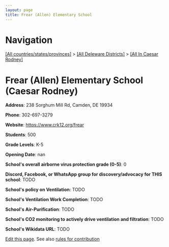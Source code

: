 ```yaml
---
layout: page
title: Frear (Allen) Elementary School
---
```

# Navigation

[[All countries/states/provinces]](../../..) > [[All Deleware Districts]](../..) > [[All In Caesar Rodney]](..)

# Frear (Allen) Elementary School (Caesar Rodney)

**Address**: 238 Sorghum Mill Rd, Camden, DE 19934

**Phone**: 302-697-3279

**Website**: <https://www.crk12.org/frear>

**Students**: 500

**Grade Levels**: K-5

**Opening Date**: nan

**School's overall airborne virus protection grade (0-5)**: 0

**Discord, Facebook, or WhatsApp group for discovery/advocacy for THIS school**: TODO

**School's policy on Ventilation**: TODO

**School's Ventilation Work Completion**: TODO

**School's Air-Purification**: TODO

**School's CO2 monitoring to actively drive ventilation and filtration**: TODO

**School's Wikidata URL**: TODO


[Edit this page](https://github.com/ventilate-schools/DE/edit/main/./Caesar_Rodney/Frear_(Allen)_Elementary_School.md). See also [rules for contribution](../../../contribution-rules/)